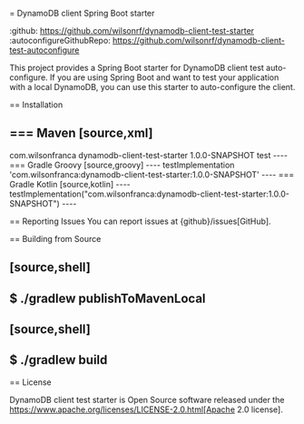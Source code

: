 = DynamoDB client Spring Boot starter

:github: https://github.com/wilsonrf/dynamodb-client-test-starter
:autoconfigureGithubRepo: https://github.com/wilsonrf/dynamodb-client-test-autoconfigure

This project provides a Spring Boot starter for DynamoDB client test auto-configure.
If you are using Spring Boot and want to test your application with a local DynamoDB, you can use this starter to auto-configure the client.

== Installation

=== Maven
[source,xml]
----
<dependency>
    <groupId>com.wilsonfranca</groupId>
    <artifactId>dynamodb-client-test-starter</artifactId>
    <version>1.0.0-SNAPSHOT</version>
    <scope>test</scope>
</dependency>
----
=== Gradle Groovy
[source,groovy]
----
testImplementation 'com.wilsonfranca:dynamodb-client-test-starter:1.0.0-SNAPSHOT'
----
=== Gradle Kotlin
[source,kotlin]
----
testImplementation("com.wilsonfranca:dynamodb-client-test-starter:1.0.0-SNAPSHOT")
----

== Reporting Issues
You can report issues at {github}/issues[GitHub].

== Building from Source

[source,shell]
----
$ ./gradlew publishToMavenLocal
----

[source,shell]
----
$ ./gradlew build
----

== License

DynamoDB client test starter is Open Source software released under the https://www.apache.org/licenses/LICENSE-2.0.html[Apache 2.0 license].